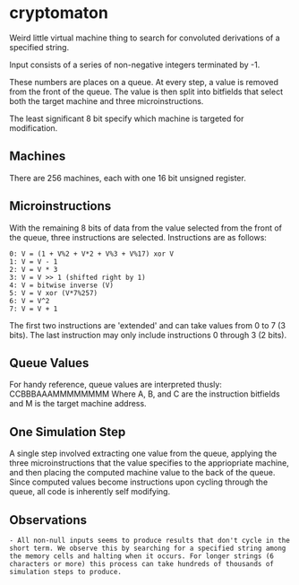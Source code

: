 # cryptomaton
Weird little virtual machine thing to search for convoluted derivations of a specified string.

Input consists of a series of non-negative integers terminated by -1. 

These numbers are places on a queue. At every step, a value is removed from the front of the queue. The value is then split into bitfields that select both the target machine and three microinstructions.

The least significant 8 bit specify which machine is targeted for modification.

## Machines
There are 256 machines, each with one 16 bit unsigned register.

## Microinstructions 
With the remaining 8 bits of data from the value selected from the front of the queue, three instructions are selected. Instructions are as follows:
```
0: V = (1 + V%2 + V*2 + V%3 + V%17) xor V
1: V = V - 1
2: V = V * 3
3: V = V >> 1 (shifted right by 1)
4: V = bitwise inverse (V)
5: V = V xor (V*7%257)
6: V = V^2
7: V = V + 1
```
The first two instructions are 'extended' and can take values from 0 to 7 (3 bits).
The last instruction may only include instructions 0 through 3 (2 bits).

## Queue Values
For handy reference, queue values are interpreted thusly:
CCBBBAAAMMMMMMMM
Where A, B, and C are the instruction bitfields and M is the target machine address.

## One Simulation Step
A single step involved extracting one value from the queue, applying the three microinstructions that the value specifies to the appriopriate machine, and then placing the computed machine value to the back of the queue. Since computed values become instructions upon cycling through the queue, all code is inherently self modifying. 

## Observations
```
- All non-null inputs seems to produce results that don't cycle in the short term. We observe this by searching for a specified string among the memory cells and halting when it occurs. For longer strings (6 characters or more) this process can take hundreds of thousands of simulation steps to produce.